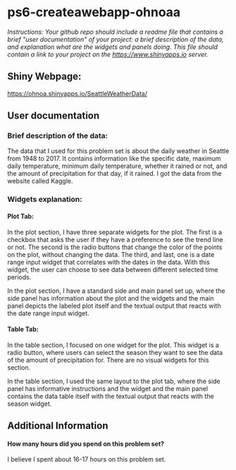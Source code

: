 # ps6-createawebapp-ohnoaa

*Instructions: Your github repo should include a readme file that
contains a brief "user documentation" of your project: a brief
description of the data, and explanation what are the widgets and panels
doing. This file should contain a link to your project on the
<https://www.shinyapps.io> server.*

## Shiny Webpage:

<https://ohnoa.shinyapps.io/SeattleWeatherData/>

## User documentation

### Brief description of the data:

The data that I used for this problem set is about the daily weather in
Seattle from 1948 to 2017. It contains information like the specific
date, maximum daily temperature, minimum daily temperature, whether it
rained or not, and the amount of precipitation for that day, if it
rained. I got the data from the website called Kaggle.

### Widgets explanation:

#### Plot Tab:

In the plot section, I have three separate widgets for the plot. The
first is a checkbox that asks the user if they have a preference to see
the trend line or not. The second is the radio buttons that change the
color of the points on the plot, without changing the data. The third,
and last, one is a date range input widget that correlates with the
dates in the data. With this widget, the user can choose to see data
between different selected time periods.

In the plot section, I have a standard side and main panel set up, where
the side panel has information about the plot and the widgets and the
main panel depicts the labeled plot itself and the textual output that
reacts with the date range input widget.

#### Table Tab:

In the table section, I focused on one widget for the plot. This widget
is a radio button, where users can select the season they want to see
the data of the amount of precipitation for. There are no visual widgets
for this section.

In the table section, I used the same layout to the plot tab, where the
side panel has informative instructions and the widget and the main
panel contains the data table itself with the textual output that reacts
with the season widget.

## Additional Information

#### How many hours did you spend on this problem set?

I believe I spent about 16-17 hours on this problem set.
